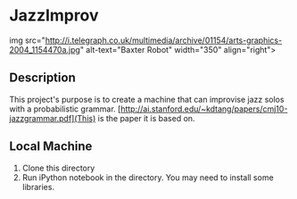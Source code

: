 # JazzImprov

img src="http://i.telegraph.co.uk/multimedia/archive/01154/arts-graphics-2004_1154470a.jpg" alt-text="Baxter Robot" width="350" align="right">

## Description 
This project's purpose is to create a machine that can improvise jazz solos with a probabilistic grammar. [http://ai.stanford.edu/~kdtang/papers/cmj10-jazzgrammar.pdf](This) is the paper it is based on. 

## Local Machine 
1. Clone this directory 
2. Run iPython notebook in the directory. You may need to install some libraries. 
